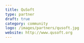 ```yaml
---
title: QuSoft
type: partner
draft: true
category: community
logo: /images/partners/qusoft.jpg
website: http://www.qusoft.org
---
```

